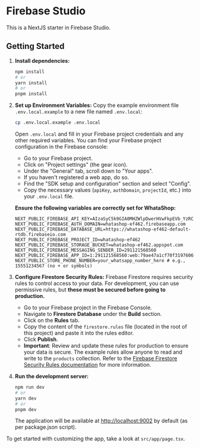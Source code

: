 # Firebase Studio

This is a NextJS starter in Firebase Studio.

## Getting Started

1.  **Install dependencies:**
    ```bash
    npm install
    # or
    yarn install
    # or
    pnpm install
    ```

2.  **Set up Environment Variables:**
    Copy the example environment file `.env.local.example` to a new file named `.env.local`:
    ```bash
    cp .env.local.example .env.local
    ```
    Open `.env.local` and fill in your Firebase project credentials and any other required variables. You can find your Firebase project configuration in the Firebase console:
    *   Go to your Firebase project.
    *   Click on "Project settings" (the gear icon).
    *   Under the "General" tab, scroll down to "Your apps".
    *   If you haven't registered a web app, do so.
    *   Find the "SDK setup and configuration" section and select "Config".
    *   Copy the necessary values (`apiKey`, `authDomain`, `projectId`, etc.) into your `.env.local` file.
    
    **Ensure the following variables are correctly set for WhataShop:**
    ```
    NEXT_PUBLIC_FIREBASE_API_KEY=AIzaSyC5k9GIA0MHZWlpDwerHVwFkpEVb_YzRCA
    NEXT_PUBLIC_FIREBASE_AUTH_DOMAIN=whatashop-ef462.firebaseapp.com
    NEXT_PUBLIC_FIREBASE_DATABASE_URL=https://whatashop-ef462-default-rtdb.firebaseio.com
    NEXT_PUBLIC_FIREBASE_PROJECT_ID=whatashop-ef462
    NEXT_PUBLIC_FIREBASE_STORAGE_BUCKET=whatashop-ef462.appspot.com
    NEXT_PUBLIC_FIREBASE_MESSAGING_SENDER_ID=291121568560
    NEXT_PUBLIC_FIREBASE_APP_ID=1:291121568560:web:79ae47a1cf70f3197606f5
    NEXT_PUBLIC_STORE_PHONE_NUMBER=your_whatsapp_number_here # e.g., 15551234567 (no + or symbols)
    ```

3.  **Configure Firestore Security Rules:**
    Firebase Firestore requires security rules to control access to your data. For development, you can use permissive rules, but **these must be secured before going to production.**
    *   Go to your Firebase project in the Firebase Console.
    *   Navigate to **Firestore Database** under the **Build** section.
    *   Click on the **Rules** tab.
    *   Copy the content of the `firestore.rules` file (located in the root of this project) and paste it into the rules editor.
    *   Click **Publish**.
    *   **Important**: Review and update these rules for production to ensure your data is secure. The example rules allow anyone to read and write to the `products` collection. Refer to the [Firebase Firestore Security Rules documentation](https://firebase.google.com/docs/firestore/security/get-started) for more information.

4.  **Run the development server:**
    ```bash
    npm run dev
    # or
    yarn dev
    # or
    pnpm dev
    ```
    The application will be available at [http://localhost:9002](http://localhost:9002) by default (as per package.json script).

To get started with customizing the app, take a look at `src/app/page.tsx`.
